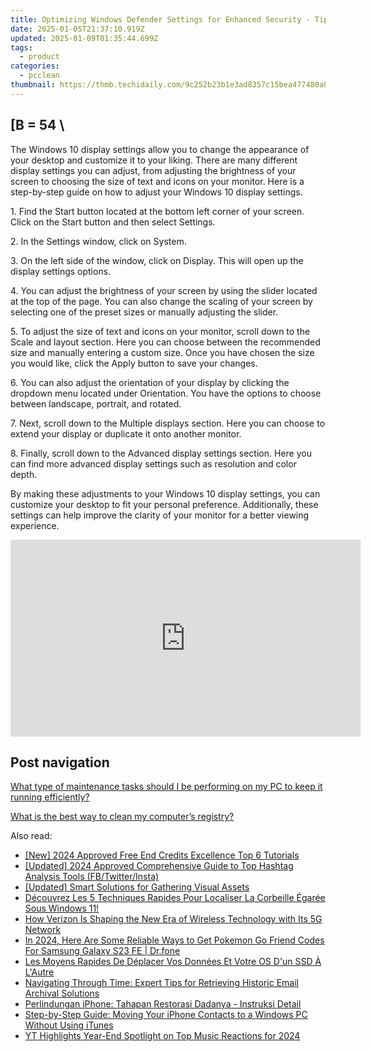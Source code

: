 ```yaml
---
title: Optimizing Windows Defender Settings for Enhanced Security - Tips From YL Computing
date: 2025-01-05T21:37:10.919Z
updated: 2025-01-09T01:35:44.699Z
tags:
  - product
categories:
  - pcclean
thumbnail: https://thmb.techidaily.com/9c252b23b1e3ad8357c15bea477480a8c23a36edb5cd9b4be147d76d8870fe38.jpg
---
```


## \[B = 54 \

The Windows 10 display settings allow you to change the appearance of your desktop and customize it to your liking. There are many different display settings you can adjust, from adjusting the brightness of your screen to choosing the size of text and icons on your monitor. Here is a step-by-step guide on how to adjust your Windows 10 display settings. 

1\. Find the Start button located at the bottom left corner of your screen. Click on the Start button and then select Settings.

2\. In the Settings window, click on System.

3\. On the left side of the window, click on Display. This will open up the display settings options. 

4\. You can adjust the brightness of your screen by using the slider located at the top of the page. You can also change the scaling of your screen by selecting one of the preset sizes or manually adjusting the slider.

5\. To adjust the size of text and icons on your monitor, scroll down to the Scale and layout section. Here you can choose between the recommended size and manually entering a custom size. Once you have chosen the size you would like, click the Apply button to save your changes.

6\. You can also adjust the orientation of your display by clicking the dropdown menu located under Orientation. You have the options to choose between landscape, portrait, and rotated.

7\. Next, scroll down to the Multiple displays section. Here you can choose to extend your display or duplicate it onto another monitor.

8\. Finally, scroll down to the Advanced display settings section. Here you can find more advanced display settings such as resolution and color depth. 

By making these adjustments to your Windows 10 display settings, you can customize your desktop to fit your personal preference. Additionally, these settings can help improve the clarity of your monitor for a better viewing experience.

<!-- affiliate ads begin -->
<iframe width="560" height="315" src="https://www.youtube.com/embed/YpnYKIrpgZQ?si=94zicAHp1CH-0oso" title="YouTube video player" frameborder="0" allow="accelerometer; autoplay; clipboard-write; encrypted-media; gyroscope; picture-in-picture; web-share" referrerpolicy="strict-origin-when-cross-origin" allowfullscreen></iframe>
<!-- affiliate ads end -->

## Post navigation

[What type of maintenance tasks should I be performing on my PC to keep it running efficiently?](https://tools.techidaily.com/pcclean/products/)

[What is the best way to clean my computer’s registry?](https://tools.techidaily.com/pcclean/products/)

<ins class="adsbygoogle"
     style="display:block"
     data-ad-format="autorelaxed"
     data-ad-client="ca-pub-7571918770474297"
     data-ad-slot="1223367746"></ins>

<ins class="adsbygoogle"
     style="display:block"
     data-ad-client="ca-pub-7571918770474297"
     data-ad-slot="8358498916"
     data-ad-format="auto"
     data-full-width-responsive="true"></ins>

<span class="atpl-alsoreadstyle">Also read:</span>
<div><ul>
<li><a href="https://youtube-sure.techidaily.com/024-approved-free-end-credits-excellence-top-6-tutorials/"><u>[New] 2024 Approved Free End Credits Excellence Top 6 Tutorials</u></a></li>
<li><a href="https://instagram-clips.techidaily.com/updated-2024-approved-comprehensive-guide-to-top-hashtag-analysis-tools-fbtwitterinsta/"><u>[Updated] 2024 Approved Comprehensive Guide to Top Hashtag Analysis Tools (FB/Twitter/Insta)</u></a></li>
<li><a href="https://extra-approaches.techidaily.com/updated-smart-solutions-for-gathering-visual-assets/"><u>[Updated] Smart Solutions for Gathering Visual Assets</u></a></li>
<li><a href="https://win-exclusive.techidaily.com/decouvrez-les-5-techniques-rapides-pour-localiser-la-corbeille-egaree-sous-windows-11/"><u>Découvrez Les 5 Techniques Rapides Pour Localiser La Corbeille Égarée Sous Windows 11!</u></a></li>
<li><a href="https://tech-recovery.techidaily.com/how-verizon-is-shaping-the-new-era-of-wireless-technology-with-its-5g-network/"><u>How Verizon Is Shaping the New Era of Wireless Technology with Its 5G Network</u></a></li>
<li><a href="https://change-location.techidaily.com/in-2024-here-are-some-reliable-ways-to-get-pokemon-go-friend-codes-for-samsung-galaxy-s23-fe-drfone-by-drfone-virtual-android/"><u>In 2024, Here Are Some Reliable Ways to Get Pokemon Go Friend Codes For Samsung Galaxy S23 FE | Dr.fone</u></a></li>
<li><a href="https://win-exclusive.techidaily.com/les-moyens-rapides-de-deplacer-vos-donnees-et-votre-os-dun-ssd-a-lautre/"><u>Les Moyens Rapides De Déplacer Vos Données Et Votre OS D'un SSD À L'Autre</u></a></li>
<li><a href="https://win-exclusive.techidaily.com/navigating-through-time-expert-tips-for-retrieving-historic-email-archival-solutions/"><u>Navigating Through Time: Expert Tips for Retrieving Historic Email Archival Solutions</u></a></li>
<li><a href="https://win-exclusive.techidaily.com/perlindungan-iphone-tahapan-restorasi-dadanya-instruksi-detail/"><u>Perlindungan iPhone: Tahapan Restorasi Dadanya - Instruksi Detail</u></a></li>
<li><a href="https://win-exclusive.techidaily.com/step-by-step-guide-moving-your-iphone-contacts-to-a-windows-pc-without-using-itunes/"><u>Step-by-Step Guide: Moving Your iPhone Contacts to a Windows PC Without Using iTunes</u></a></li>
<li><a href="https://youtube-tips.techidaily.com/ghlights-year-end-spotlight-on-top-music-reactions-for-2024/"><u>YT Highlights Year-End Spotlight on Top Music Reactions for 2024</u></a></li>
</ul></div>


